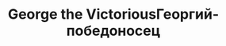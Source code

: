 ---
title: ['George the Victorious', 'Георгий-победоносец']
categories: [transport, small objects, concepts]
designEnd: 2011
---